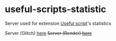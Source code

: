 # useful-scripts-statistic

Server used for extension [Useful script](https://github.com/HoangTran0410/useful-script)'s statistics

Server (Glitch) [here](https://useful-script-statistic.glitch.me/)
<del>Server (Render) [here](https://useful-script-statistic.onrender.com/)</del>
